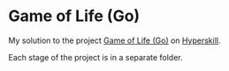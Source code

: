 # Game of Life (Go)

My solution to the project [Game of Life (Go)](https://hyperskill.org/projects/281?track=25) on [Hyperskill](https://hyperskill.org).

Each stage of the project is in a separate folder.
